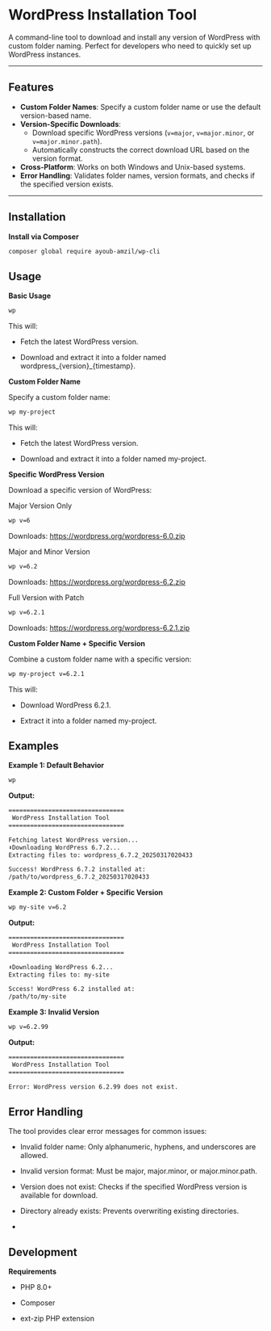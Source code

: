 # WordPress Installation Tool

A command-line tool to download and install any version of WordPress with custom folder naming. Perfect for developers who need to quickly set up WordPress instances.

---

## Features

- **Custom Folder Names**: Specify a custom folder name or use the default version-based name.
- **Version-Specific Downloads**:
  - Download specific WordPress versions (`v=major`, `v=major.minor`, or `v=major.minor.path`).
  - Automatically constructs the correct download URL based on the version format.
- **Cross-Platform**: Works on both Windows and Unix-based systems.
- **Error Handling**: Validates folder names, version formats, and checks if the specified version exists.

---

## Installation


**Install via Composer**

```bash
composer global require ayoub-amzil/wp-cli
```

## Usage

**Basic Usage**

```bash
wp
```

This will:

- Fetch the latest WordPress version.

- Download and extract it into a folder named wordpress_{version}_{timestamp}.

**Custom Folder Name**

Specify a custom folder name:

```bash
wp my-project
```

This will:

- Fetch the latest WordPress version.

- Download and extract it into a folder named my-project.

**Specific WordPress Version**

Download a specific version of WordPress:

Major Version Only
```bash
wp v=6
```

Downloads: https://wordpress.org/wordpress-6.0.zip

Major and Minor Version

```bash
wp v=6.2
```

Downloads: https://wordpress.org/wordpress-6.2.zip

Full Version with Patch

```bash
wp v=6.2.1
```
Downloads: https://wordpress.org/wordpress-6.2.1.zip

**Custom Folder Name + Specific Version**

Combine a custom folder name with a specific version:

```bash
wp my-project v=6.2.1
```

This will:

- Download WordPress 6.2.1.

- Extract it into a folder named my-project.

## Examples

**Example 1: Default Behavior**

```bash
wp
```
**Output:**

```bash
================================
 WordPress Installation Tool
================================

Fetching latest WordPress version...
⬇Downloading WordPress 6.7.2...
Extracting files to: wordpress_6.7.2_20250317020433

Success! WordPress 6.7.2 installed at:
/path/to/wordpress_6.7.2_20250317020433
```

**Example 2: Custom Folder + Specific Version**

```bash
wp my-site v=6.2
```

**Output:**

```bash
================================
 WordPress Installation Tool
================================

⬇Downloading WordPress 6.2...
Extracting files to: my-site

Sccess! WordPress 6.2 installed at:
/path/to/my-site
```

**Example 3: Invalid Version**

```bash
wp v=6.2.99
```

**Output:**

```bash
================================
 WordPress Installation Tool
================================

Error: WordPress version 6.2.99 does not exist.
```

## Error Handling

The tool provides clear error messages for common issues:

- Invalid folder name: Only alphanumeric, hyphens, and underscores are allowed.

- Invalid version format: Must be major, major.minor, or major.minor.path.

- Version does not exist: Checks if the specified WordPress version is available for download.

- Directory already exists: Prevents overwriting existing directories.
- 
## Development

**Requirements**

- PHP 8.0+

- Composer

- ext-zip PHP extension

